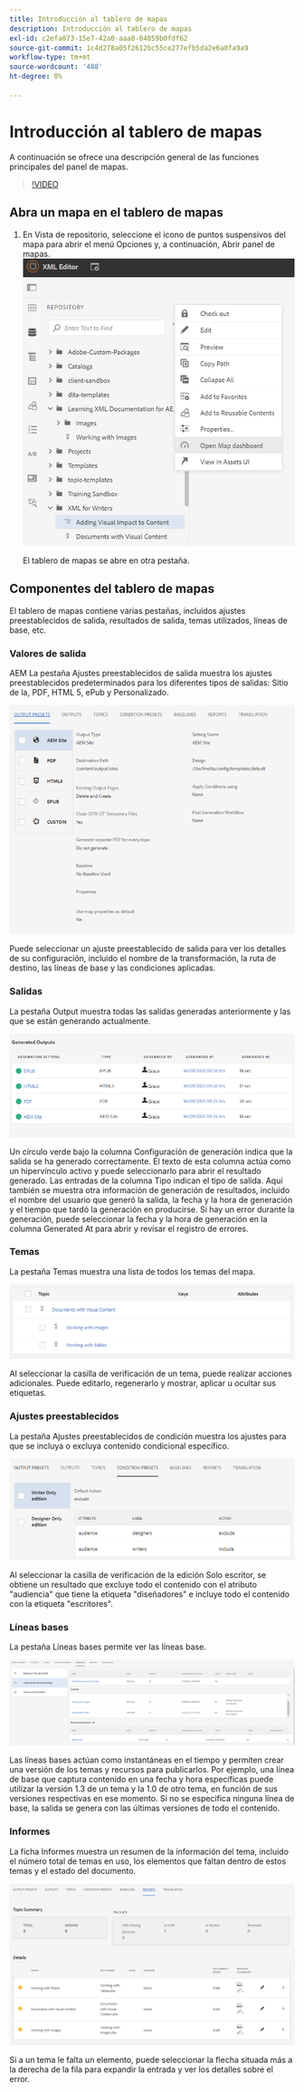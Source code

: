 ```yaml
---
title: Introducción al tablero de mapas
description: Introducción al tablero de mapas
exl-id: c2efa073-15e7-42a0-aaa8-04859b0fdf62
source-git-commit: 1c4d278a05f2612bc55ce277efb5da2e6a0fa9a9
workflow-type: tm+mt
source-wordcount: '488'
ht-degree: 0%

---
```


# Introducción al tablero de mapas

A continuación se ofrece una descripción general de las funciones principales del panel de mapas.

>[!VIDEO](https://video.tv.adobe.com/v/339040?quality=12&learn=on)

## Abra un mapa en el tablero de mapas

1. En Vista de repositorio, seleccione el icono de puntos suspensivos del mapa para abrir el menú Opciones y, a continuación, Abrir panel de mapas.
   ![images/ellipsis-map-dashboard.png](images/ellipsis-map-dashboard.png)

   El tablero de mapas se abre en otra pestaña.

## Componentes del tablero de mapas

El tablero de mapas contiene varias pestañas, incluidos ajustes preestablecidos de salida, resultados de salida, temas utilizados, líneas de base, etc.

### Valores de salida

AEM La pestaña Ajustes preestablecidos de salida muestra los ajustes preestablecidos predeterminados para los diferentes tipos de salidas: Sitio de la, PDF, HTML 5, ePub y Personalizado.

![images/output-presets.png](images/output-presets.png)

Puede seleccionar un ajuste preestablecido de salida para ver los detalles de su configuración, incluido el nombre de la transformación, la ruta de destino, las líneas de base y las condiciones aplicadas.

### Salidas

La pestaña Output muestra todas las salidas generadas anteriormente y las que se están generando actualmente.

![images/generated-outputs.png](images/generated-outputs.png)

Un círculo verde bajo la columna Configuración de generación indica que la salida se ha generado correctamente. El texto de esta columna actúa como un hipervínculo activo y puede seleccionarlo para abrir el resultado generado. Las entradas de la columna Tipo indican el tipo de salida.
Aquí también se muestra otra información de generación de resultados, incluido el nombre del usuario que generó la salida, la fecha y la hora de generación y el tiempo que tardó la generación en producirse. Si hay un error durante la generación, puede seleccionar la fecha y la hora de generación en la columna Generated At para abrir y revisar el registro de errores.

### Temas

La pestaña Temas muestra una lista de todos los temas del mapa.

![images/topics.png](images/topics.png)

Al seleccionar la casilla de verificación de un tema, puede realizar acciones adicionales. Puede editarlo, regenerarlo y mostrar, aplicar u ocultar sus etiquetas.

### Ajustes preestablecidos

La pestaña Ajustes preestablecidos de condición muestra los ajustes para que se incluya o excluya contenido condicional específico.

![images/condition-presets.png](images/condition-presets.png)

Al seleccionar la casilla de verificación de la edición Solo escritor, se obtiene un resultado que excluye todo el contenido con el atributo &quot;audiencia&quot; que tiene la etiqueta &quot;diseñadores&quot; e incluye todo el contenido con la etiqueta &quot;escritores&quot;.

### Líneas bases

La pestaña Líneas bases permite ver las líneas base.

![images/baselines.png](images/baselines.png)

Las líneas bases actúan como instantáneas en el tiempo y permiten crear una versión de los temas y recursos para publicarlos. Por ejemplo, una línea de base que captura contenido en una fecha y hora específicas puede utilizar la versión 1.3 de un tema y la 1.0 de otro tema, en función de sus versiones respectivas en ese momento.
Si no se especifica ninguna línea de base, la salida se genera con las últimas versiones de todo el contenido.

### Informes

La ficha Informes muestra un resumen de la información del tema, incluido el número total de temas en uso, los elementos que faltan dentro de estos temas y el estado del documento.

![images/reports.png](images/reports.png)

Si a un tema le falta un elemento, puede seleccionar la flecha situada más a la derecha de la fila para expandir la entrada y ver los detalles sobre el error.
